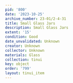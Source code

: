 ```yaml
---
pid: '800'
date: '2023-10-25'
archive_number: 23-01/2-4-31
title: Small Glass Jars
description: Small Glass Jars
extent: '15'
condition: Good
date_unvalidated: Unknown
creator: Unknown
collector: Unknown
materials: Glass
collection: tinui
key: object
order: '799'
layout: tinui_item
---
```

